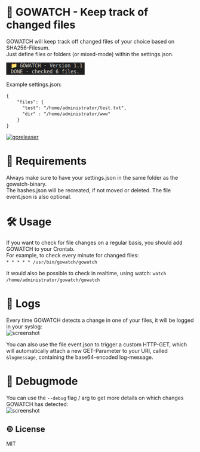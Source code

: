 # 📁 GOWATCH - Keep track of changed files 
GOWATCH will keep track off changed files of your choice based on SHA256-Filesum.  
Just define files or folders (or mixed-mode) within the settings.json.
   
![screenshot](screenshot.png?raw=true)
  
  
Example settings.json:
```
{
    "files": {
      "test": "/home/administrator/test.txt",
      "dir" : "/home/administrator/www"
    }
}
```

[![goreleaser](https://github.com/teyhouse/gowatch/actions/workflows/main.yml/badge.svg)](https://github.com/teyhouse/gowatch/actions/workflows/main.yml) 
    
# 📃 Requirements
Always make sure to have your settings.json in the same folder as the gowatch-binary.  
The hashes.json will be recreated, if not moved or deleted. The file event.json is also optional.
  
  
# 🛠️ Usage
If you want to check for file changes on a regular basis, you should add GOWATCH to your Crontab.  
For example, to check every minute for changed files:  
```* * * * * /usr/bin/gowatch/gowatch```
  
It would also be possible to check in realtime, using watch:
```watch /home/administrator/gowatch/gowatch```
  
# 📝 Logs
Every time GOWATCH detects a change in one of your files, it will be logged in your syslog:  
![screenshot](log.png?raw=true)
  
You can also use the file event.json to trigger a custom HTTP-GET, which will automatically attach a new GET-Parameter to your URI, called ``&logmessage``, containing the base64-encoded log-message.  
  
# 💭 Debugmode
You can use the ```--debug``` flag / arg to get more details on which changes GOWATCH has detected:  
![screenshot](debug.png?raw=true)
  
## © License
MIT